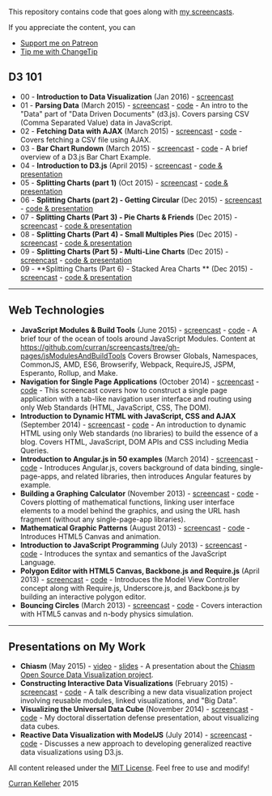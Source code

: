 This repository contains code that goes along with [my screencasts](http://www.youtube.com/user/currankelleher/videos).

If you appreciate the content, you can

 * [Support me on Patreon](https://www.patreon.com/user?u=2916242&ty=h&u=2916242)
 * [Tip me with ChangeTip](http://curran.tip.me/)

## D3 101

 * 00 - **Introduction to Data Visualization** (Jan 2016) - [screencast](https://www.youtube.com/watch?v=itNlukt5x18)
 * 01 - **Parsing Data** (March 2015) - [screencast](https://www.youtube.com/watch?v=iuA-gmvJ5n0) - [code](https://github.com/curran/screencasts/blob/gh-pages/d3-101/01-parsing-data/index.html) - An intro to the "Data" part of "Data Driven Documents" (d3.js). Covers parsing CSV (Comma Separated Value) data in JavaScript.
 * 02 - **Fetching Data with AJAX** (March 2015) - [screencast](https://www.youtube.com/watch?v=9E9qtNg5V2I) - [code](https://github.com/curran/screencasts/tree/gh-pages/d3-101/02-fetching-data-with-ajax) - Covers fetching a CSV file using AJAX.
 * 03 - **Bar Chart Rundown** (March 2015) - [screencast](https://www.youtube.com/watch?v=UdCjacdrvi4&feature=youtu.be) - [code](http://bl.ocks.org/mbostock/3885304) - A brief overview of a D3.js Bar Chart Example.
 * 04 - **Introduction to D3.js** (April 2015) - [screencast](https://www.youtube.com/watch?v=8jvoTV54nXw) - [code & presentation](https://github.com/curran/screencasts/tree/gh-pages/introToD3)
 * 05 - **Splitting Charts (part 1)** (Oct 2015) - [screencast](https://www.youtube.com/watch?v=6Xynj_pBybc&feature=youtu.be) - [code & presentation](https://github.com/curran/screencasts/tree/gh-pages/splittingCharts)
 * 06 - **Splitting Charts (part 2) - Getting Circular** (Dec 2015) - [screencast](https://www.youtube.com/watch?v=dZgLxh_Z86A) - [code & presentation](https://github.com/curran/screencasts/tree/gh-pages/splittingCharts)
 * 07 - **Splitting Charts (Part 3) - Pie Charts & Friends** (Dec 2015) - [screencast](https://www.youtube.com/watch?v=QCiA4fD8-Hs) - [code & presentation](https://github.com/curran/screencasts/tree/gh-pages/splittingCharts)
 * 08 - **Splitting Charts (Part 4) - Small Multiples Pies** (Dec 2015) - [screencast](https://www.youtube.com/watch?v=XN2hfpGqX4o) - [code & presentation](https://github.com/curran/screencasts/tree/gh-pages/splittingCharts)
 * 09 - **Splitting Charts (Part 5) - Multi-Line Charts** (Dec 2015) - [screencast](https://www.youtube.com/watch?v=GzH7qUVIkE8) - [code & presentation](https://github.com/curran/screencasts/tree/gh-pages/splittingCharts)
 * 09 - **Splitting Charts (Part 6) - Stacked Area Charts ** (Dec 2015) - [screencast](https://www.youtube.com/watch?v=5H7PSAqZ0Co) - [code & presentation](https://github.com/curran/screencasts/tree/gh-pages/splittingCharts)
 

--------------------------------------------------
## Web Technologies

 * **JavaScript Modules & Build Tools** (June 2015) - [screencast](https://www.youtube.com/watch?v=U4ja6HeBm6s) - [code](https://github.com/curran/screencasts/tree/gh-pages/jsModulesAndBuildTools) - A brief tour of the ocean of tools around JavaScript Modules. Content at https://github.com/curran/screencasts/tree/gh-pages/jsModulesAndBuildTools Covers Browser Globals, Namespaces, CommonJS, AMD, ES6, Browserify, Webpack, RequireJS, JSPM, Esperanto, Rollup, and Make.
 * **Navigation for Single Page Applications** (October 2014) - [screencast](https://www.youtube.com/watch?v=xN9QxPtK2LM&feature=youtu.be) - [code](https://github.com/curran/screencasts/tree/gh-pages/navigation) - This screencast covers how to construct a single page application with a tab-like navigation user interface and routing using only Web Standards (HTML, JavaScript, CSS, The DOM).
 * **Introduction to Dynamic HTML with JavaScript, CSS and AJAX** (September 2014) - [screencast](https://www.youtube.com/watch?v=8uWZpvS3IoI&feature=youtu.be) - [code](https://github.com/curran/screencasts/tree/gh-pages/introToDynamicHTML) - An introduction to dynamic HTML using only Web standards (no libraries) to build the essence of a blog. Covers HTML, JavaScript, DOM APIs and CSS including Media Queries.
 * **Introduction to Angular.js in 50 examples** (March 2014) - [screencast](https://www.youtube.com/watch?v=TRrL5j3MIvo&feature=youtu.be) - [code](https://github.com/curran/screencasts/tree/gh-pages/introToAngular) - Introduces Angular.js, covers background of data binding, single-page-apps, and related libraries, then introduces Angular features by example.
 * **Building a Graphing Calculator** (November 2013) - [screencast](http://www.youtube.com/watch?v=E-_Lc6FrDRw&feature=youtu.be&a) - [code](https://github.com/curran/screencasts/tree/gh-pages/grapher) - Covers plotting of mathematical functions, linking user interface elements to a model behind the graphics, and using the URL hash fragment (without any single-page-app libraries).
 * **Mathematical Graphic Patterns** (August 2013) - [screencast](http://www.youtube.com/watch?v=P8SaZtTctKQ) - [code](https://github.com/curran/screencasts/tree/gh-pages/mathPatterns) - Introduces HTML5 Canvas and animation.
 * **Introduction to JavaScript Programming** (July 2013) - [screencast](http://www.youtube.com/watch?v=zIpA8k167gU) - [code](https://github.com/curran/screencasts/tree/gh-pages/introToJS) - Introduces the syntax and semantics of the JavaScript Language.
 * **Polygon Editor with HTML5 Canvas, Backbone.js and Require.js** (April 2013) - [screencast](http://www.youtube.com/watch?v=lNfKn0wbxYI) - [code](https://github.com/curran/screencasts/tree/gh-pages/polygonEditor) - Introduces the Model View Controller concept along with Require.js, Underscore.js, and Backbone.js by building an interactive polygon editor.
 * **Bouncing Circles** (March 2013) - [screencast](http://www.youtube.com/watch?v=yF0T7lviBnY&feature=youtu.be) - [code](https://github.com/curran/screencasts/tree/gh-pages/bouncingCircles) - Covers interaction with HTML5 canvas and n-body physics simulation.

-----------------------

## Presentations on My Work
 * **Chiasm** (May 2015) - [video](https://www.youtube.com/watch?v=9jh4E3-jxcQ&feature=youtu.be&a) - [slides](http://www.slideshare.net/currankelleher/chiasm) - A presentation about the [Chiasm Open Source Data Visualization project](https://github.com/curran/chiasm/).
 * **Constructing Interactive Data Visualizations** (February 2015) - [screencast](https://www.youtube.com/watch?v=GxGkHam33Cw) - [code](https://github.com/curran/chiasm) - A talk describing a new data visualization project involving reusable modules, linked visualizations, and "Big Data".
 * **Visualizing the Universal Data Cube** (November 2014) - [screencast](https://www.youtube.com/watch?v=XVHyygdD1Kg) - [code](http://curran.github.io/phd/defense/) - My doctoral dissertation defense presentation, about visualizing data cubes.
 * **Reactive Data Visualization with ModelJS** (July 2014) - [screencast](https://www.youtube.com/watch?v=TpZqVAtQs94) - [code](https://github.com/curran/screencasts/tree/gh-pages/reactiveDataVis) - Discusses a new approach to developing generalized reactive data visualizations using D3.js.


All content released under the [MIT License](http://opensource.org/licenses/MIT). Feel free to use and modify!

[Curran Kelleher](https://github.com/curran/portfolio) 2015
